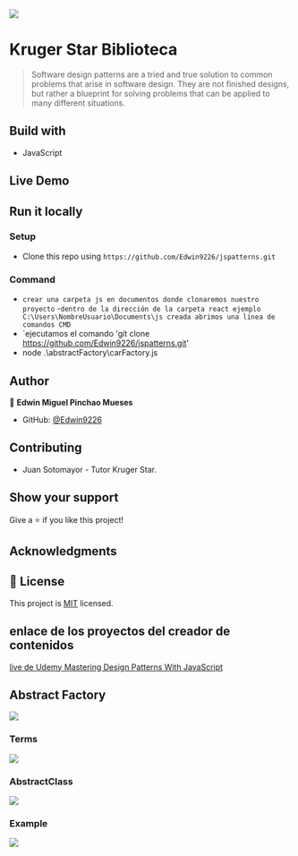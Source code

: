 <img src='./src/assets/kruger.png' with='50px' >

# Kruger Star Biblioteca

>Software design patterns are a tried and true solution to common problems that arise in software design. 
They are not finished designs, but rather a blueprint for solving problems that can be applied to many different situations.


## Build with

- JavaScript


## Live Demo


## Run it locally

### Setup

- Clone this repo using `https://github.com/Edwin9226/jspatterns.git` 

### Command
- `crear una carpeta js en documentos donde clonaremos nuestro proyecto`
-` dentro de la dirección de la carpeta react ejemplo C:\Users\NombreUsuario\Documents\js creada abrimos una linea de comandos CMD `
- `ejecutamos el comando 'git clone https://github.com/Edwin9226/jspatterns.git'
- node .\abstractFactory\carFactory.js

## Author

👤 **Edwin Miguel Pinchao Mueses**

- GitHub: [@Edwin9226](https://github.com/Edwin9226)

##  Contributing
- Juan Sotomayor - Tutor Kruger Star.

## Show your support

Give a ⭐ if you like this project!

## Acknowledgments
## 📝 License

This project is [MIT](./MIT.md) licensed.

## enlace de los proyectos del creador de contenidos

[live de Udemy Mastering Design Patterns With JavaScript ](https://www.udemy.com/course/mastering-design-patterns-with-javascript)


## Abstract Factory

<img src='./abstractFactory/img/abstractfactory.png' with='200px'>

### Terms

<img src='./abstractFactory/img/abstractfactoryterms.png' with='200px'>

### AbstractClass 

<img src='./abstractFactory/img/Abstractclass.png' with='200px'>

### Example

<img src='./abstractFactory/img/abstractfactoryexample.png' with='200px'>

